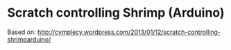 # Scratch controlling Shrimp (Arduino)

Based on:
http://cymplecy.wordpress.com/2013/01/12/scratch-controlling-shrimparduino/
